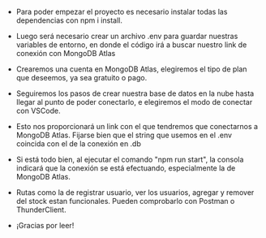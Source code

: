 - Para poder empezar el proyecto es necesario instalar todas las dependencias con npm i install.

- Luego será necesario crear un archivo .env para guardar nuestras variables de entorno, en donde el código irá a buscar nuestro link de conexión con MongoDB Atlas

- Crearemos una cuenta en MongoDB Atlas, elegiremos el tipo de plan que deseemos, ya sea gratuito o pago.

- Seguiremos los pasos de crear nuestra base de datos en la nube hasta llegar al punto de poder conectarlo, e elegiremos el modo de conectar con VSCode.

- Esto nos proporcionará un link con el que tendremos que conectarnos a MongoDB Atlas. Fijarse bien que el string que usemos en el .env coincida con el de la conexión en .db

- Si está todo bien, al ejecutar el comando "npm run start", la consola indicará que la conexión se está efectuando, especialmente la de MongoDB Atlas.

- Rutas como la de registrar usuario, ver los usuarios, agregar y remover del stock estan funcionales. Pueden comprobarlo con Postman o ThunderClient.

- ¡Gracias por leer!

